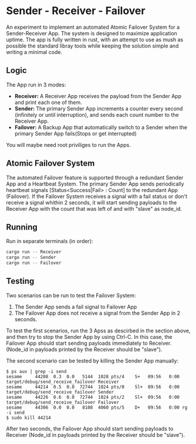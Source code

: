 # Sender - Receiver - Failover
An experiment to implement an automated Atomic Failover System for a Sender-Receiver App. The system is designed to maximize application uptime. The app is fully written in rust, with an attempt to use as mush as possible the standard libray tools while keeping the solution simple and writing a minimal code.

## Logic
The App run in 3 modes:
* **Receiver:** A Receiver App receives the payload from the Sender App and print each one of them.
* **Sender:** The primary Sender App increments a counter every second (infinitely or until interruption), and sends each count number to the Receiver App.
* **Failover:** A Backup App that automatically switch to a Sender when the primary Sender App fails(Stops or get interrupted)

You will maybe need root priviliges to run the Apps.

## Atomic Failover System
The automated Failover feature is supported through a redundant Sender App and a Heartbeat System. The primary Sender App sends periodically heartbeat signals [Status<Success|Fail> : Count] to the redundant App (Failover). If the Failover System receives a signal with a fail status or don't receive a signal whithin 2 seconds, it will start sending payloads to the Receiver App with the count that was left of and with "slave" as node_id.

## Running
Run in separate terminals (in order):
```rust
cargo run -- Receiver
cargo run -- Sender
cargo run -- Failover
```

## Testing
Two scenarios can be run to test the Failover System:
1. The Sender App sends a fail signal to Failover App
2. The Failover App does not receive a signal from the Sender App in 2 seconds.

To test the first scenarios, run the 3 Apss as descirbed in the section above, and then try to stop the Sender App by using Ctrl-C. In this case, the Failover App should start sending payloads immediately to Receiver. (Node_id in payloads printed by the Receiver should be "slave").

The second scenario can be tested by killing the Sender App manually:
```
$ ps aux | grep -i send
sesame     44208  0.3  0.0   5144  1028 pts/4    S+   09:56   0:00 target/debug/send_receive_failover Receiver
sesame     44214  0.5  0.0  72744  1024 pts/0    Sl+  09:56   0:00 target/debug/send_receive_failover Sender
sesame     44226  0.6  0.0  72744  1024 pts/2    Sl+  09:56   0:00 target/debug/send_receive_failover Failover
sesame     44306  0.0  0.0   8108  4060 pts/5    D+   09:56   0:00 rg -i send
$ sudo kill 44214
```
After two seconds, the Failover App should start sending payloads to Receiver (Node_id in payloads printed by the Receiver should be "slave").